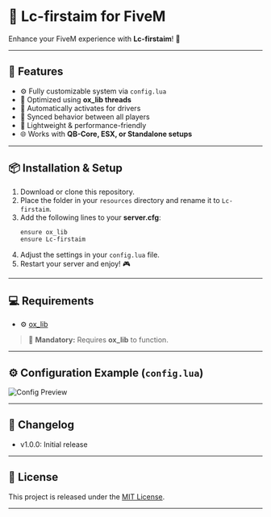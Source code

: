 # 🎯 Lc-firstaim for FiveM

Enhance your FiveM experience with **Lc-firstaim**! 🚀  

---

## 🌟 Features
- ⚙️ Fully customizable system via `config.lua`
- 🧠 Optimized using **ox_lib threads**
- 🚗 Automatically activates for drivers
- 🔄 Synced behavior between all players
- 💨 Lightweight & performance-friendly
- 🌐 Works with **QB-Core, ESX, or Standalone setups**

---

## 📦 Installation & Setup
1. Download or clone this repository.  
2. Place the folder in your `resources` directory and rename it to `Lc-firstaim`.  
3. Add the following lines to your **server.cfg**:
    ```bash
    ensure ox_lib
    ensure Lc-firstaim
    ```
4. Adjust the settings in your `config.lua` file.  
5. Restart your server and enjoy! 🎮

---

## 💻 Requirements
- ⚙️ [ox_lib](https://github.com/overextended/ox_lib)  

> 🧩 **Mandatory:** Requires **ox_lib** to function.

---

## ⚙️ Configuration Example (`config.lua`)

![Config Preview]([https://cdn.discordapp.com/attachments/1273860064607731782/1424782278923518042/image.png?ex=68e53366&is=68e3e1e6&hm=1e76c25fc0d38ace845b812395bc730a52009fec8fcf3ce723bb0308c0ca1110&](https://cdn.discordapp.com/attachments/1273860064607731782/1424784216146575380/image.png?ex=68e53534&is=68e3e3b4&hm=2ce797b853f8de76f4dccd69f4508117c1a0e9b968adec33c3b8d52ea4f4182a&))

---

## 📝 Changelog
- v1.0.0: Initial release

---

## 📝 License

This project is released under the [MIT License](https://opensource.org/licenses/MIT).


---
